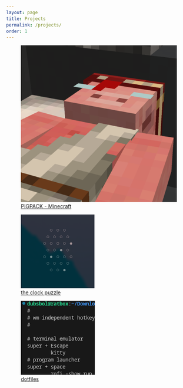 ```yaml
---
layout: page
title: Projects
permalink: /projects/
order: 1
---
```


<figure>
  <a href="https://github.com/dubsbol/pigpack" target="_blank" rel="noopener noreferrer">
  <img 
  src="/assets/pigpack.png"
  alt="image">
  <figcaption>PIGPACK - Minecraft</figcaption>
  </a>
</figure>

<figure>
  <a href="https://github.com/dubsbol/clockpuzzle" target="_blank" rel="noopener noreferrer">
  <img 
  src="/assets/clockpuzzle.png"
  alt="image">
  <figcaption>the clock puzzle</figcaption>
  </a>
</figure>

<figure>
  <a href="https://github.com/dubsbol/dotfiles" target="_blank" rel="noopener noreferrer">
  <img 
  src="/assets/dotfiles.png"
  alt="image">
  <figcaption>dotfiles</figcaption>
  </a>
</figure>